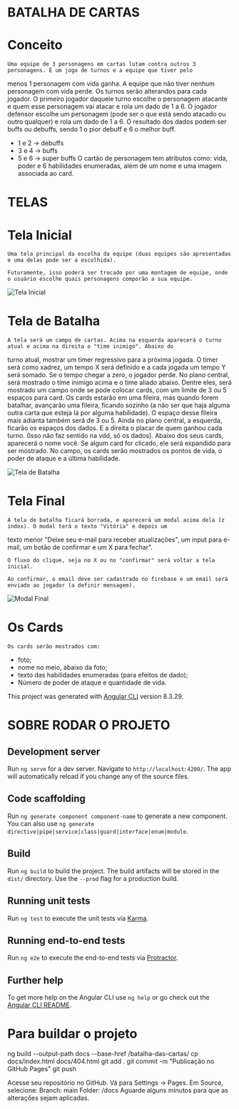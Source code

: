 # BATALHA DE CARTAS

# Conceito
    Uma equipe de 3 personagens em cartas lutam contra outros 3 personagens. É um jogo de turnos e a equipe que tiver pelo
menos 1 personagem com vida ganha. A equipe que não tiver nenhum personagem com vida perde.
    Os turnos serão alterandos para cada jogador. O primeiro jogador daquele turno escolhe o personagem atacante e quem esse
personagem vai atacar e rola um dado de 1 a 6. O jogador defensor escolhe um personagem (pode ser o que está sendo atacado ou outro qualquer) e rola um dado de 1 a 6.
    O resultado dos dados podem ser buffs ou debuffs, sendo 1 o pior debuff e 6 o melhor buff.
- 1 e 2 -> debuffs
- 3 e 4 -> buffs
- 5 e 6 -> super buffs
    O cartão de personagem tem atributos como: vida, poder e 6 habilidades enumeradas, além de um nome e uma imagem associada ao card.

# TELAS

# Tela Inicial
    Uma tela principal da escolha da equipe (duas equipes são apresentadas e uma delas pode ser a escolhida).

    Futuramente, isso poderá ser trocado por uma montagem de equipe, onde o usuário escolhe quais personagens comporão a sua equipe.
    
![Tela Inicial](assets/screens/initial.png)


# Tela de Batalha
    A tela será um campo de cartas. Acima na esquerda aparecerá o turno atual e acima na direita o "time inimigo". Abaixo do
turno atual, mostrar um timer regressivo para a próxima jogada. O timer será como xadrez, um tempo X será definido e a cada jogada um tempo Y será somado. Se o tempo chegar a zero, o jogador perde. 
    No plano central, será mostrado o time inimigo acima e o time aliado abaixo. Dentre eles, será mostrado um campo onde se
pode colocar cards, com um limite de 3 ou 5 espaços para card. Os cards estarão em uma fileira, mas quando forem batalhar, avançarão uma fileira, ficando sozinho (a não ser que haja alguma outra carta que esteja lá por alguma habilidade). O espaço desse fileira mais adianta também será de 3 ou 5.
    Ainda no plano central, a esquerda, ficarão os espaços dos dados. E a direita o placar de quem ganhou cada turno. (Isso
não faz sentido na vdd, só os dados).
    Abaixo dos seus cards, aparecerá o nome você.
    Se algum card for clicado, ele será expandido para ser mostrado.
    No campo, os cards serão mostrados os pontos de vida, o poder de ataque e a última habilidade.

![Tela de Batalha](assets/screens/battle.png)

# Tela Final
    A tela de batalha ficará borrada, e aparecerá um modal acima dela (z index). O modal terá o texto "Vitória" e depois um 
texto menor "Deixe seu e-mail para receber atualizações", um input para e-mail, um botão de confirmar e um X para fechar". 
    
    O fluxo do clique, seja no X ou no "confirmar" será voltar a tela inicial.

    Ao confirmar, o email deve ser cadastrado no firebase e um email será enviado ao jogador (a definir mensagem).

![Modal Final](assets/screens/end.png)

# Os Cards
    Os cards serão mostrados com: 
- foto; 
- nome no meio, abaixo da foto; 
- texto das habilidades enumeradas (para efeitos de dado);
- Número de poder de ataque e quantidade de vida.

This project was generated with [Angular CLI](https://github.com/angular/angular-cli) version 8.3.29.

# SOBRE RODAR O PROJETO

## Development server

Run `ng serve` for a dev server. Navigate to `http://localhost:4200/`. The app will automatically reload if you change any of the source files.

## Code scaffolding

Run `ng generate component component-name` to generate a new component. You can also use `ng generate directive|pipe|service|class|guard|interface|enum|module`.

## Build

Run `ng build` to build the project. The build artifacts will be stored in the `dist/` directory. Use the `--prod` flag for a production build.

## Running unit tests

Run `ng test` to execute the unit tests via [Karma](https://karma-runner.github.io).

## Running end-to-end tests

Run `ng e2e` to execute the end-to-end tests via [Protractor](http://www.protractortest.org/).

## Further help

To get more help on the Angular CLI use `ng help` or go check out the [Angular CLI README](https://github.com/angular/angular-cli/blob/master/README.md).


# Para buildar o projeto
ng build --output-path docs --base-href /batalha-das-cartas/
cp docs/index.html docs/404.html
git add .
git commit -m "Publicação no GitHub Pages"
git push

Acesse seu repositório no GitHub.
Vá para Settings -> Pages.
Em Source, selecione:
Branch: main
Folder: /docs
Aguarde alguns minutos para que as alterações sejam aplicadas.